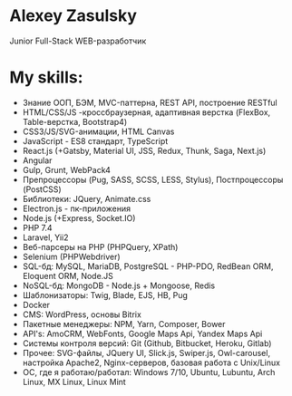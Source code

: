 # Alexey Zasulsky

Junior Full-Stack WEB-разработчик

# My skills:
 - Знание ООП, БЭМ, MVC-паттерна, REST API, построение RESTful
 - HTML/CSS/JS -кроссбраузерная, адаптивная верстка (FlexBox, Table-верстка, Bootstrap4)
 - CSS3/JS/SVG-анимации, HTML Canvas
 - JavaScript - ES8 стандарт, TypeScript
 - React.js (+Gatsby, Material UI, JSS, Redux, Thunk, Saga, Next.js)
 - Angular 
 - Gulp, Grunt, WebPack4
 - Препроцессоры (Pug, SASS, SCSS, LESS, Stylus), Постпроцессоры (PostCSS)
 - Библиотеки: JQuery, Animate.css
 - Electron.js - пк-приложения
 - Node.js (+Express, Socket.IO)
 - PHP 7.4
 - Laravel, Yii2
 - Веб-парсеры на PHP (PHPQuery, XPath)
 - Selenium (PHPWebdriver)
 - SQL-бд: MySQL, MariaDB, PostgreSQL - PHP-PDO, RedBean ORM, Eloquent ORM, Node.JS
 - NoSQL-бд: MongoDB - Node.js + Mongoose, Redis
 - Шаблонизаторы: Twig, Blade, EJS, HB, Pug
 - Docker
 - CMS: WordPress, основы Bitrix 
 - Пакетные менеджеры: NPM, Yarn, Composer, Bower
 - API's: AmoCRM, WebFonts, Google Maps Api, Yandex Maps Api
 - Системы контроля версий: Git (Github, Bitbucket, Heroku, Gitlab)
 - Прочее: SVG-файлы, JQuery UI, Slick.js, Swiper.js, Owl-carousel, настройка Apache2, Nginx-серверов, базовая работа с Unix/Linux
 - ОС, где я работаю/работал: Windows 7/10, Ubuntu, Lubuntu, Arch Linux, MX Linux, Linux Mint
